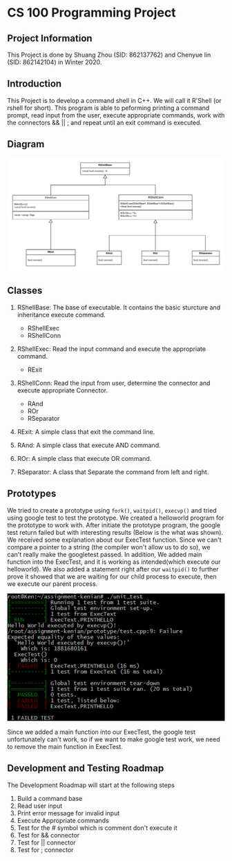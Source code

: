 # CS 100 Programming Project

## Project Information

This Project is done by Shuang Zhou (SID: 862137762) and Chenyue lin (SID: 862142104) in Winter 2020.

## Introduction

This Project is to develop a command shell in C++. We will call it R'Shell (or rshell for short). This program is able to peforming printing a command prompt, read input from the user, execute appropriate commands, work with the connectors && || ; and repeat until an exit command is executed.

## Diagram

![UML](./image/UML.png)

## Classes

1. RShellBase: The base of executable. It contains the basic sturcture and inheritance execute command.

   - RShellExec
   - RShellConn

2. RShellExec: Read the input command and execute the appropriate command.

   - RExit

3. RShellConn: Read the input from user, determine the connector and execute appropriate Connector.

   - RAnd
   - ROr
   - RSeparator

4. RExit: A simple class that exit the command line.
5. RAnd: A simple class that execute AND command.
6. ROr: A simple class that execute OR command.
7. RSeparator: A class that Separate the command from left and right.

## Prototypes

We tried to create a prototype using `fork()`, `waitpid()`, `execvp()` and tried using google test to test the prototype. We created a helloworld program for the prototype to work with. After initiate the prototype program, the google test return failed but with interesting results (Below is the what was shown). We received some explanation about our ExecTest function. Since we can't compare a pointer to a string (the compiler won't allow us to do so), we can't really make the googletest passed. In addition, We added main function into the ExecTest, and it is working as intended(which execute our helloworld). We also added a statement right after our `waitpid()` to further prove it showed that we are waiting for our child process to execute, then we execute our parent process.

![FailedTest](./image/FailedTest.png)

Since we added a main function into our ExecTest, the google test unfortunately can't work, so if we want to make google test work, we need to remove the main function in ExecTest.

## Development and Testing Roadmap

The Development Roadmap will start at the following steps

1. Build a command base
2. Read user input
3. Print error message for invalid input
4. Execute Appropriate commands
5. Test for the # symbol which is comment don't execute it
6. Test for && connector
7. Test for || connector
8. Test for ; connector
